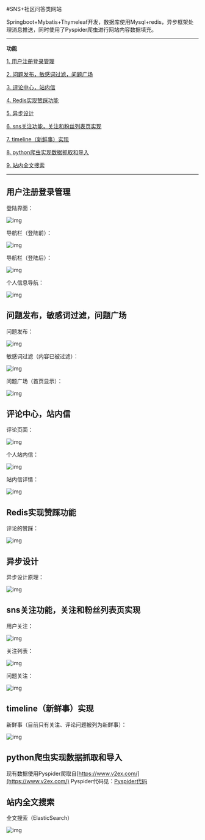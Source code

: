 #SNS+社区问答类网站

Springboot+Mybatis+Thymeleaf开发，数据库使用Mysql+redis，异步框架处理消息推送，同时使用了Pyspider爬虫进行网站内容数据填充。

***

**功能**

[1. 用户注册登录管理](#用户注册登录管理)

[2. 问题发布，敏感词过滤，问题广场](#问题发布，敏感词过滤，问题广场)

[3. 评论中心，站内信](#评论中心，站内信)

[4. Redis实现赞踩功能](#Redis实现赞踩功能)

[5. 异步设计](#异步设计)

[6. sns关注功能，关注和粉丝列表页实现](#sns关注功能，关注和粉丝列表页实现)

[7. timeline（新鲜事）实现](#timeline（新鲜事）实现)

[8. python爬虫实现数据抓取和导入](#python爬虫实现数据抓取和导入)

[9. 站内全文搜索](#站内全文搜索)

***

## 用户注册登录管理

登陆界面：

![img](https://github.com/GuannanDunkLi/forum/blob/master/src/main/resources/static/images/img/log.png)

导航栏（登陆前）：

![img](https://github.com/GuannanDunkLi/forum/blob/master/src/main/resources/static/images/img/navigator1.png)

导航栏（登陆后）：

![img](https://github.com/GuannanDunkLi/forum/blob/master/src/main/resources/static/images/img/navigator2.png)

个人信息导航：

![img](https://github.com/GuannanDunkLi/forum/blob/master/src/main/resources/static/images/img/navigator3.png)

## 问题发布，敏感词过滤，问题广场

问题发布：

![img](https://github.com/GuannanDunkLi/forum/blob/master/src/main/resources/static/images/img/question.png)

敏感词过滤（内容已被过滤）：

![img](https://github.com/GuannanDunkLi/forum/blob/master/src/main/resources/static/images/img/sensitive.png)

问题广场（首页显示）：

![img](https://github.com/GuannanDunkLi/forum/blob/master/src/main/resources/static/images/img/page.png)

## 评论中心，站内信

评论页面：

![img](https://github.com/GuannanDunkLi/forum/blob/master/src/main/resources/static/images/img/comment.png)

个人站内信：

![img](https://github.com/GuannanDunkLi/forum/blob/master/src/main/resources/static/images/img/message.png)

站内信详情：

![img](https://github.com/GuannanDunkLi/forum/blob/master/src/main/resources/static/images/img/message1.png)

## Redis实现赞踩功能

评论的赞踩：

![img](https://github.com/GuannanDunkLi/forum/blob/master/src/main/resources/static/images/img/like.png)

## 异步设计

异步设计原理：

![img](https://github.com/GuannanDunkLi/forum/blob/master/src/main/resources/static/images/img/asynchronous.jpg)

## sns关注功能，关注和粉丝列表页实现

用户关注：

![img](https://github.com/GuannanDunkLi/forum/blob/master/src/main/resources/static/images/img/profile.png)

关注列表：

![img](https://github.com/GuannanDunkLi/forum/blob/master/src/main/resources/static/images/img/follow.png)

问题关注：

![img](https://github.com/GuannanDunkLi/forum/blob/master/src/main/resources/static/images/img/followQuestion.png)

## timeline（新鲜事）实现

新鲜事（目前只有关注、评论问题被列为新鲜事）：

![img](https://github.com/GuannanDunkLi/forum/blob/master/src/main/resources/static/images/img/feed.png)

## python爬虫实现数据抓取和导入

现有数据使用Pyspider爬取自[https://www.v2ex.com/](https://www.v2ex.com/)  Pyspider代码见：[Pyspider代码](https://github.com/GuannanDunkLi/forum/blob/master/src/main/resources/Spider.py)

## 站内全文搜索

全文搜索（ElasticSearch）

![img](https://github.com/GuannanDunkLi/forum/blob/master/src/main/resources/static/images/img/search.png)


